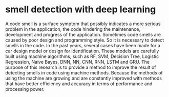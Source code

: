 # smell detection with deep learning
A code smell is a surface symptom that possibly indicates a more serious problem in the application, the code hindering the maintenance, development and progress of the application. Sometimes code smells are caused by poor design and programming style. So it is necessary to detect smells in the code. In the past years, several cases have been made for a car design model or design for identification. These models are carefully built using machine algorithms, such as RF, SVM, Decision Tree, Logistic Regression, Naive Bayes, DNN, NN, CNN, RNN, LSTM and GRU.
 The purpose of this research is to provide a method to improve the result of detecting smells in code using machine methods. Because the methods of using the machine are growing and are constantly improved with methods that have better efficiency and accuracy in terms of performance and processing power.
